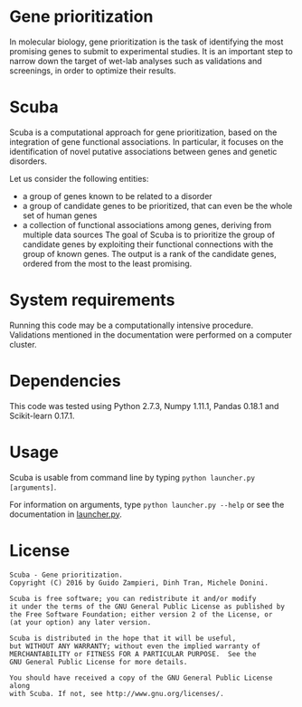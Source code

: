 
# Gene prioritization

In molecular biology, gene prioritization is the task of identifying the most promising genes to submit to experimental studies.
It is an important step to narrow down the target of wet-lab analyses such as validations and screenings, in order to optimize their results.


# Scuba

Scuba is a computational approach for gene prioritization, based on the integration of gene functional associations.
In particular, it focuses on the identification of novel putative associations between genes and genetic disorders.

Let us consider the following entities:
* a group of genes known to be related to a disorder
* a group of candidate genes to be prioritized, that can even be the whole set of human genes
* a collection of functional associations among genes, deriving from multiple data sources
The goal of Scuba is to prioritize the group of candidate genes by exploiting their functional connections with the group of known genes.
The output is a rank of the candidate genes, ordered from the most to the least promising.


# System requirements

Running this code may be a computationally intensive procedure. Validations mentioned in the documentation were performed on a computer cluster.


# Dependencies

This code was tested using Python 2.7.3, Numpy 1.11.1, Pandas 0.18.1 and Scikit-learn 0.17.1. 


# Usage

Scuba is usable from command line by typing `python launcher.py [arguments]`.

For information on arguments, type `python launcher.py --help` or see the documentation in [launcher.py](https://github.com/gzampieri/Scuba/blob/master/launcher.py).



# License

    Scuba - Gene prioritization.
    Copyright (C) 2016 by Guido Zampieri, Dinh Tran, Michele Donini.

    Scuba is free software; you can redistribute it and/or modify
    it under the terms of the GNU General Public License as published by
    the Free Software Foundation; either version 2 of the License, or
    (at your option) any later version.

    Scuba is distributed in the hope that it will be useful,
    but WITHOUT ANY WARRANTY; without even the implied warranty of
    MERCHANTABILITY or FITNESS FOR A PARTICULAR PURPOSE.  See the
    GNU General Public License for more details.

    You should have received a copy of the GNU General Public License along
    with Scuba. If not, see http://www.gnu.org/licenses/.

